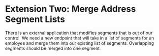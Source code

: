 # Extension Two: Merge Address Segment Lists

There is an external application that modifies segments that is out of our control. We need a new endpoint that will take in a list of segments for an employee and merge them into our existing list of segments. Overlapping segments should be merged into one segment.
